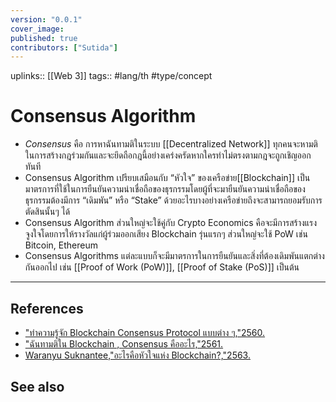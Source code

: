 ```yaml
---
version: "0.0.1"
cover_image:
published: true
contributors: ["Sutida"]
---
```

uplinks:: [[Web 3]]
tags:: #lang/th #type/concept

# Consensus Algorithm
- *Consensus* คือ การหาฉันทามติในระบบ [[Decentralized Network]] ทุกคนจะหามติในการสร้างกฎร่วมกันและจะยึดถือกฎนี้อย่างเคร่งครัดหากใครทำไม่ตรงตามกฎจะถูกเชิญออกทันที
- Consensus Algorithm เปรียบเสมือนกับ “หัวใจ” ของเครือข่าย[[Blockchain]] เป็นมาตรการที่ใช้ในการยืนยันความน่าเชื่อถือของธุรกรรมโดยผู้ที่จะมายืนยันความน่าเชื่อถือของธุรกรรมต้องมีการ “เดิมพัน” หรือ “Stake” ด้วยอะไรบางอย่างเครือข่ายถึงจะสามารถยอมรับการตัดสินนั้นๆ ได้
- Consensus Algorithm ส่วนใหญ่จะใช้คู่กับ Crypto Economics คือจะมีการสร้างแรงจูงใจโดยการให้รางวัลแก่ผู้ร่วมออกเสียง Blockchain รุ่นแรกๆ ส่วนใหญ่จะใช้ PoW เช่น Bitcoin, Ethereum
- Consensus Algorithms แต่ละแบบก็จะมีมาตรการในการยืนยันและสิ่งที่ต้องเดิมพันแตกต่างกันออกไป  เช่น [[Proof of Work (PoW)]],  [[Proof of Stake (PoS)]] เป็นต้น
---
## References
- ["ทำความรู้จัก Blockchain Consensus Protocol แบบต่าง ๆ,"2560.](https://nuuneoi.com/blog/blog.php?read_id=933)
- ["ฉันทามติใน Blockchain , Consensus คืออะไร,"2561.](https://blockchain-review.co.th/blockchain-review/what-is-blockchain-consensus/)
- [Waranyu Suknantee,"อะไรคือหัวใจแห่ง Blockchain?,"2563.](https://medium.com/bitkub/consensus-algorithms-2d30ae933a02)

## See also
